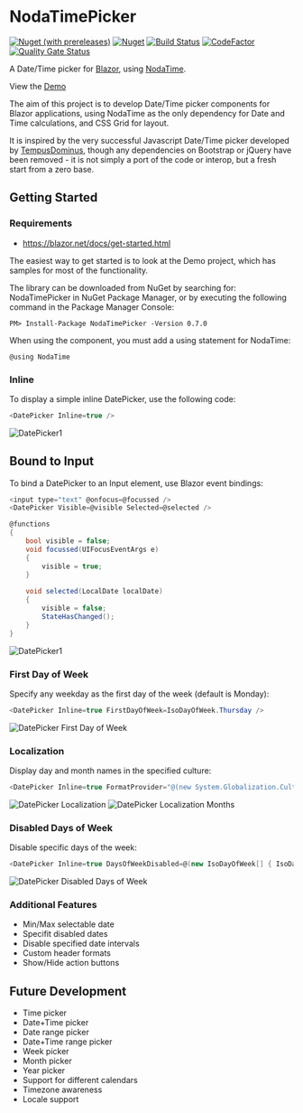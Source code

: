 # NodaTimePicker

[![Nuget (with prereleases)](https://img.shields.io/nuget/vpre/NodaTimePicker.svg)](https://www.nuget.org/packages/NodaTimePicker/)
[![Nuget](https://img.shields.io/nuget/dt/NodaTimePicker.svg)](https://www.nuget.org/packages/NodaTimePicker)
[![Build Status](https://dev.azure.com/nodatimepicker/NodaTimePicker/_apis/build/status/Live%20Build?branchName=master)](https://dev.azure.com/nodatimepicker/NodaTimePicker/_build/latest?definitionId=1&branchName=master)
[![CodeFactor](https://www.codefactor.io/repository/github/nheath99/nodatimepicker/badge)](https://www.codefactor.io/repository/github/nheath99/nodatimepicker)
[![Quality Gate Status](https://sonarcloud.io/api/project_badges/measure?project=nheath99_NodaTimePicker&metric=alert_status)](https://sonarcloud.io/dashboard?id=nheath99_NodaTimePicker)

A Date/Time picker for [Blazor](https://github.com/aspnet/Blazor), using [NodaTime](https://github.com/nodatime/nodatime).

View the [Demo](https://nodatimepicker.z13.web.core.windows.net/)

The aim of this project is to develop Date/Time picker components for Blazor applications, using NodaTime as the only dependency for Date and Time calculations, and CSS Grid for layout.

It is inspired by the very successful Javascript Date/Time picker developed by [TempusDominus](https://github.com/tempusdominus/bootstrap-4), though any dependencies on Bootstrap or jQuery have been removed - it is not simply a port of the code or interop, but a fresh start from a zero base.

## Getting Started

### Requirements

- https://blazor.net/docs/get-started.html

The easiest way to get started is to look at the Demo project, which has samples for most of the functionality.

The library can be downloaded from NuGet by searching for: NodaTimePicker in NuGet Package Manager, or by executing the following command in the Package Manager Console:
````shell
PM> Install-Package NodaTimePicker -Version 0.7.0
````
When using the component, you must add a using statement for NodaTime:
````
@using NodaTime
````
### Inline

To display a simple inline DatePicker, use the following code:
````C#
<DatePicker Inline=true />
````
![DatePicker1](/docs/images/DatePicker1.png)

## Bound to Input

To bind a DatePicker to an Input element, use Blazor event bindings:
````C#
<input type="text" @onfocus=@focussed />
<DatePicker Visible=@visible Selected=@selected />

@functions
{
    bool visible = false;
    void focussed(UIFocusEventArgs e)
    {
        visible = true;
    }
    
    void selected(LocalDate localDate)
    {
        visible = false;
        StateHasChanged();
    }
}
````
![DatePicker1](/docs/images/DatePicker_BoundToInput.png)

### First Day of Week

Specify any weekday as the first day of the week (default is Monday):

````C#
<DatePicker Inline=true FirstDayOfWeek=IsoDayOfWeek.Thursday />
````
![DatePicker First Day of Week](/docs/images/DatePicker_FirstDayOfWeek.png)

### Localization

Display day and month names in the specified culture:
````C#
<DatePicker Inline=true FormatProvider="@(new System.Globalization.CultureInfo("fr-FR"))" />
````
![DatePicker Localization](/docs/images/DatePicker_Localization.png)
![DatePicker Localization Months](/docs/images/DatePicker_Localization_Months.png)

### Disabled Days of Week

Disable specific days of the week:
````C#
<DatePicker Inline=true DaysOfWeekDisabled=@(new IsoDayOfWeek[] { IsoDayOfWeek.Monday, IsoDayOfWeek.Wednesday }) />
````
![DatePicker Disabled Days of Week](/docs/images/DatePicker_DaysOfWeekDisabled.png)

### Additional Features
- Min/Max selectable date
- Specifit disabled dates
- Disable specified date intervals
- Custom header formats
- Show/Hide action buttons

## Future Development
- Time picker
- Date+Time picker
- Date range picker
- Date+Time range picker
- Week picker
- Month picker
- Year picker
- Support for different calendars
- Timezone awareness
- Locale support

